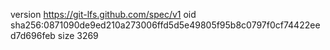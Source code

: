 version https://git-lfs.github.com/spec/v1
oid sha256:0871090de9ed210a273006ffd5d5e49805f95b8c0797f0cf74422eed7d696feb
size 3269
